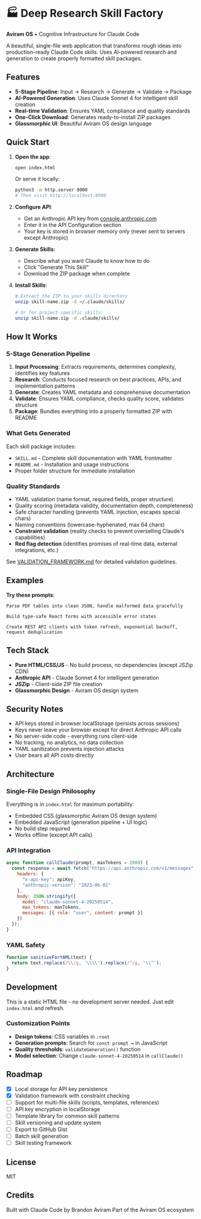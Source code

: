 # 🏭 Deep Research Skill Factory

**Aviram OS** • Cognitive Infrastructure for Claude Code

A beautiful, single-file web application that transforms rough ideas into production-ready Claude Code skills. Uses AI-powered research and generation to create properly formatted skill packages.

## Features

- **5-Stage Pipeline**: Input → Research → Generate → Validate → Package
- **AI-Powered Generation**: Uses Claude Sonnet 4 for intelligent skill creation
- **Real-time Validation**: Ensures YAML compliance and quality standards
- **One-Click Download**: Generates ready-to-install ZIP packages
- **Glassmorphic UI**: Beautiful Aviram OS design language

## Quick Start

1. **Open the app**:
   ```bash
   open index.html
   ```
   Or serve it locally:
   ```bash
   python3 -m http.server 8000
   # Then visit http://localhost:8000
   ```

2. **Configure API**:
   - Get an Anthropic API key from [console.anthropic.com](https://console.anthropic.com)
   - Enter it in the API Configuration section
   - Your key is stored in browser memory only (never sent to servers except Anthropic)

3. **Generate Skills**:
   - Describe what you want Claude to know how to do
   - Click "Generate This Skill"
   - Download the ZIP package when complete

4. **Install Skills**:
   ```bash
   # Extract the ZIP to your skills directory
   unzip skill-name.zip -d ~/.claude/skills/

   # Or for project-specific skills:
   unzip skill-name.zip -d .claude/skills/
   ```

## How It Works

### 5-Stage Generation Pipeline

1. **Input Processing**: Extracts requirements, determines complexity, identifies key features
2. **Research**: Conducts focused research on best practices, APIs, and implementation patterns
3. **Generate**: Creates YAML metadata and comprehensive documentation
4. **Validate**: Ensures YAML compliance, checks quality score, validates structure
5. **Package**: Bundles everything into a properly formatted ZIP with README

### What Gets Generated

Each skill package includes:
- `SKILL.md` - Complete skill documentation with YAML frontmatter
- `README.md` - Installation and usage instructions
- Proper folder structure for immediate installation

### Quality Standards

- YAML validation (name format, required fields, proper structure)
- Quality scoring (metadata validity, documentation depth, completeness)
- Safe character handling (prevents YAML injection, escapes special chars)
- Naming conventions (lowercase-hyphenated, max 64 chars)
- **Constraint validation** (reality checks to prevent overselling Claude's capabilities)
- **Red flag detection** (identifies promises of real-time data, external integrations, etc.)

See [VALIDATION_FRAMEWORK.md](VALIDATION_FRAMEWORK.md) for detailed validation guidelines.

## Examples

**Try these prompts**:

```
Parse PDF tables into clean JSON, handle malformed data gracefully
```

```
Build type-safe React forms with accessible error states
```

```
Create REST API clients with token refresh, exponential backoff, request deduplication
```

## Tech Stack

- **Pure HTML/CSS/JS** - No build process, no dependencies (except JSZip CDN)
- **Anthropic API** - Claude Sonnet 4 for intelligent generation
- **JSZip** - Client-side ZIP file creation
- **Glassmorphic Design** - Aviram OS design system

## Security Notes

- API keys stored in browser localStorage (persists across sessions)
- Keys never leave your browser except for direct Anthropic API calls
- No server-side code - everything runs client-side
- No tracking, no analytics, no data collection
- YAML sanitization prevents injection attacks
- User bears all API costs directly

## Architecture

### Single-File Design Philosophy

Everything is in `index.html` for maximum portability:
- Embedded CSS (glassmorphic Aviram OS design system)
- Embedded JavaScript (generation pipeline + UI logic)
- No build step required
- Works offline (except API calls)

### API Integration

```javascript
async function callClaude(prompt, maxTokens = 2000) {
  const response = await fetch("https://api.anthropic.com/v1/messages", {
    headers: {
      "x-api-key": apiKey,
      "anthropic-version": "2023-06-01"
    },
    body: JSON.stringify({
      model: "claude-sonnet-4-20250514",
      max_tokens: maxTokens,
      messages: [{ role: "user", content: prompt }]
    })
  });
}
```

### YAML Safety

```javascript
function sanitizeForYAML(text) {
  return text.replace(/\\/g, '\\\\').replace(/"/g, '\\"');
}
```

## Development

This is a static HTML file - no development server needed. Just edit `index.html` and refresh.

### Customization Points

- **Design tokens**: CSS variables in `:root`
- **Generation prompts**: Search for `const prompt =` in JavaScript
- **Quality thresholds**: `validateGeneration()` function
- **Model selection**: Change `claude-sonnet-4-20250514` in `callClaude()`

## Roadmap

- [x] Local storage for API key persistence
- [x] Validation framework with constraint checking
- [ ] Support for multi-file skills (scripts, templates, references)
- [ ] API key encryption in localStorage
- [ ] Template library for common skill patterns
- [ ] Skill versioning and update system
- [ ] Export to GitHub Gist
- [ ] Batch skill generation
- [ ] Skill testing framework

## License

MIT

## Credits

Built with Claude Code by Brandon Aviram
Part of the Aviram OS ecosystem
